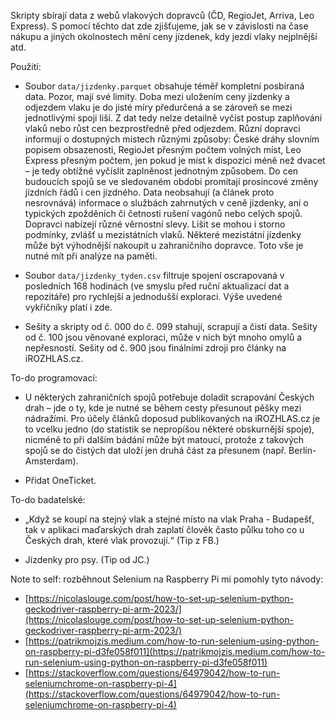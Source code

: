 Skripty sbírají data z webů vlakových dopravců (ČD, RegioJet, Arriva, Leo Express). S pomocí těchto dat zde zjišťujeme, jak se v závislosti na čase nákupu a jiných okolnostech mění ceny jízdenek, kdy jezdí vlaky nejplnější atd.

Použití:

- Soubor ```data/jizdenky.parquet``` obsahuje téměř kompletní posbíraná data. Pozor, mají své limity. Doba mezi uložením ceny jízdenky a odjezdem vlaku je do jisté míry předurčená a se zároveň se mezi jednotlivými spoji liší. Z dat tedy nelze detailně vyčíst postup zaplňování vlaků nebo růst cen bezprostředně před odjezdem. Různí dopravci informují o dostupných místech různými způsoby: České dráhy slovním popisem obsazenosti, RegioJet přesným počtem volných míst, Leo Express přesným počtem, jen pokud je míst k dispozici méně než dvacet – je tedy obtížné vyčíslit zaplněnost jednotným způsobem. Do cen budoucích spojů se ve sledovaném období promítají prosincové změny jízdních řádů i cen jízdného. Data neobsahují (a článek proto nesrovnává) informace o službách zahrnutých v ceně jízdenky, ani o typických zpožděních či četnosti rušení vagónů nebo celých spojů. Dopravci nabízejí různé věrnostní slevy. Lišit se mohou i storno podmínky, zvlášť u mezistátních vlaků. Některé mezistátní jízdenky může být výhodnější nakoupit u zahraničního dopravce. Toto vše je nutné mít při analýze na paměti.

- Soubor ```data/jizdenky_tyden.csv``` filtruje spojení oscrapovaná v posledních 168 hodinách (ve smyslu před ruční aktualizací dat a repozitáře) pro rychlejší a jednodušší exploraci. Výše uvedené vykřičníky platí i zde.

- Sešity a skripty od č. 000 do č. 099 stahují, scrapují a čistí data. Sešity od č. 100 jsou věnované exploraci, může v nich být mnoho omylů a nepřesností. Sešity od č. 900 jsou finálními zdroji pro články na iROZHLAS.cz.

To-do programovací:

- U některých zahraničních spojů potřebuje doladit scrapování Českých drah – jde o ty, kde je nutné se během cesty přesunout pěšky mezi nádražími. Pro účely článků doposud publikovaných na iROZHLAS.cz je to vcelku jedno (do statistik se nepropíšou některé obskurnější spoje), nicméně to při dalším bádání může být matoucí, protože z takových spojů se do čistých dat uloží jen druhá část za přesunem (např. Berlín-Amsterdam).

- Přidat OneTicket.

To-do badatelské:

- „Když se koupí na stejný vlak a stejné místo na vlak Praha - Budapešť, tak v aplikaci maďarských drah zaplatí člověk často půlku toho co u Českých drah, které vlak provozují.“ (Tip z FB.)

- Jízdenky pro psy. (Tip od JC.)

Note to self: rozběhnout Selenium na Raspberry Pi mi pomohly tyto návody:

- [https://nicolaslouge.com/post/how-to-set-up-selenium-python-geckodriver-raspberry-pi-arm-2023/](https://nicolaslouge.com/post/how-to-set-up-selenium-python-geckodriver-raspberry-pi-arm-2023/)
- [https://patrikmojzis.medium.com/how-to-run-selenium-using-python-on-raspberry-pi-d3fe058f011](https://patrikmojzis.medium.com/how-to-run-selenium-using-python-on-raspberry-pi-d3fe058f011)
- [https://stackoverflow.com/questions/64979042/how-to-run-seleniumchrome-on-raspberry-pi-4](https://stackoverflow.com/questions/64979042/how-to-run-seleniumchrome-on-raspberry-pi-4)